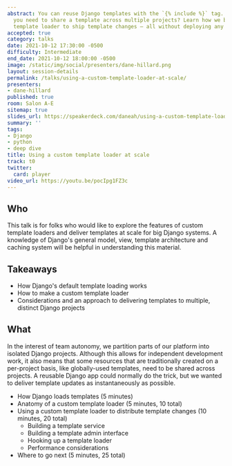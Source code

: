 ```yaml
---
abstract: You can reuse Django templates with the `{% include %}` tag. But what if
  you need to share a template across multiple projects? Learn how we built a custom
  template loader to ship template changes — all without deploying any code.
accepted: true
category: talks
date: 2021-10-12 17:30:00 -0500
difficulty: Intermediate
end_date: 2021-10-12 18:00:00 -0500
image: /static/img/social/presenters/dane-hillard.png
layout: session-details
permalink: /talks/using-a-custom-template-loader-at-scale/
presenters:
- dane-hillard
published: true
room: Salon A-E
sitemap: true
slides_url: https://speakerdeck.com/daneah/using-a-custom-template-loader-at-scale
summary: ''
tags:
- Django
- python
- deep dive
title: Using a custom template loader at scale
track: t0
twitter:
  card: player
video_url: https://youtu.be/pocIpg1FZ3c
---
```


## Who

This talk is for folks who would like to explore the features of custom template loaders and deliver templates at scale for big Django systems. A knowledge of Django's general model, view, template architecture and caching system will be helpful in understanding this material.

## Takeaways

* How Django's default template loading works
* How to make a custom template loader
* Considerations and an approach to delivering templates to multiple, distinct Django projects

## What

In the interest of team autonomy, we partition parts of our platform into isolated Django projects. Although this allows for independent development work, it also means that some resources that are traditionally created on a per-project basis, like globally-used templates, need to be shared across projects. A reusable Django app could normally do the trick, but we wanted to deliver template updates as instantaneously as possible.

* How Django loads templates (5 minutes)
* Anatomy of a custom template loader (5 minutes, 10 total)
* Using a custom template loader to distribute template changes (10 minutes, 20 total)
    * Building a template service
    * Building a template admin interface
    * Hooking up a template loader
    * Performance considerations
* Where to go next (5 minutes, 25 total)
